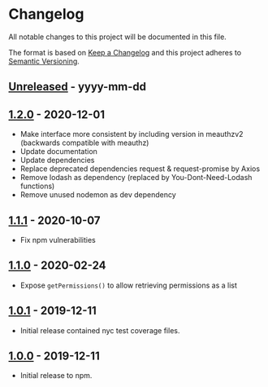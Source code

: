 # Changelog
All notable changes to this project will be documented in this file.

The format is based on [Keep a Changelog](http://keepachangelog.com/)
and this project adheres to [Semantic Versioning](http://semver.org/).

[Unreleased]: https://github.com/digipolisantwerp/authz_module_nodejs/compare/v1.0.0...HEAD
## [Unreleased] - yyyy-mm-dd

[1.2.0]: https://github.com/digipolisantwerp/authz_module_nodejs/tree/v1.2.0
## [1.2.0] - 2020-12-01

- Make interface more consistent by including version in meauthzv2 (backwards compatible with meauthz)
- Update documentation
- Update dependencies
- Replace deprecated dependencies request & request-promise by Axios
- Remove lodash as dependency (replaced by You-Dont-Need-Lodash functions)
- Remove unused nodemon as dev dependency

[1.1.1]: https://github.com/digipolisantwerp/authz_module_nodejs/tree/v1.1.1
## [1.1.1] - 2020-10-07

- Fix npm vulnerabilities

[1.1.0]: https://github.com/digipolisantwerp/authz_module_nodejs/tree/v1.0.1
## [1.1.0] - 2020-02-24

- Expose `getPermissions()` to allow retrieving permissions as a list

[1.0.1]: https://github.com/digipolisantwerp/authz_module_nodejs/tree/v1.0.1
## [1.0.1] - 2019-12-11

- Initial release contained nyc test coverage files.

[1.0.0]: https://github.com/digipolisantwerp/authz_module_nodejs/tree/v1.0.0
## [1.0.0] - 2019-12-11

- Initial release to npm.

